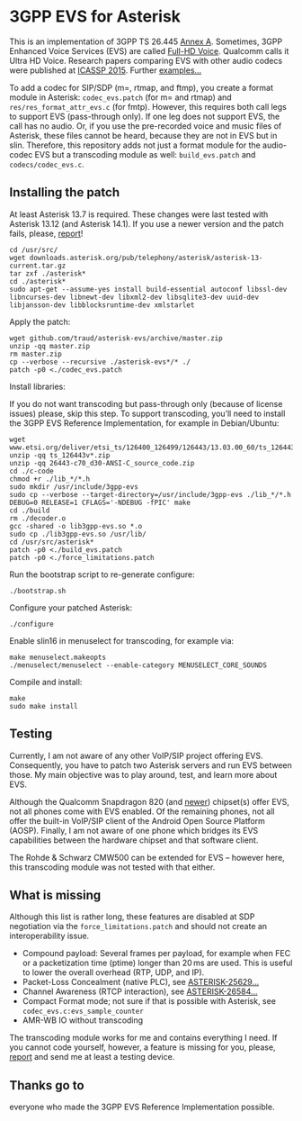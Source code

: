 # 3GPP EVS for Asterisk

This is an implementation of 3GPP TS 26.445 [Annex A](http://webapp.etsi.org/key/key.asp?GSMSpecPart1=26&GSMSpecPart2=445). Sometimes, 3GPP Enhanced Voice Services (EVS) are called [Full-HD Voice](http://www.iis.fraunhofer.de/en/ff/amm/prod/kommunikation/komm/evs.html). Qualcomm calls it Ultra HD Voice. Research papers comparing EVS with other audio codecs were published at [ICASSP 2015](http://dx.doi.org/10.1109/ICASSP.2015.7178954). Further [examples…](http://www.full-hd-voice.com/en/convince-yourself.html)

To add a codec for SIP/SDP (m=, rtmap, and ftmp), you create a format module in Asterisk: `codec_evs.patch` (for m= and rtmap) and `res/res_format_attr_evs.c` (for fmtp). However, this requires both call legs to support EVS (pass-through only). If one leg does not support EVS, the call has no audio. Or, if you use the pre-recorded voice and music files of Asterisk, these files cannot be heard, because they are not in EVS but in slin. Therefore, this repository adds not just a format module for the audio-codec EVS but a transcoding module as well: `build_evs.patch` and `codecs/codec_evs.c`.

## Installing the patch

At least Asterisk 13.7 is required. These changes were last tested with Asterisk 13.12 (and Asterisk 14.1). If you use a newer version and the patch fails, please, [report](https://help.github.com/articles/creating-an-issue/)!

	cd /usr/src/
	wget downloads.asterisk.org/pub/telephony/asterisk/asterisk-13-current.tar.gz
	tar zxf ./asterisk*
	cd ./asterisk*
	sudo apt-get --assume-yes install build-essential autoconf libssl-dev libncurses-dev libnewt-dev libxml2-dev libsqlite3-dev uuid-dev libjansson-dev libblocksruntime-dev xmlstarlet

Apply the patch:

	wget github.com/traud/asterisk-evs/archive/master.zip
	unzip -qq master.zip
	rm master.zip
	cp --verbose --recursive ./asterisk-evs*/* ./
	patch -p0 <./codec_evs.patch

Install libraries:

If you do not want transcoding but pass-through only (because of license issues) please, skip this step. To support transcoding, you’ll need to install the 3GPP EVS Reference Implementation, for example in Debian/Ubuntu:

	wget www.etsi.org/deliver/etsi_ts/126400_126499/126443/13.03.00_60/ts_126443v130300p0.zip
	unzip -qq ts_126443v*.zip
	unzip -qq 26443-c70_d30-ANSI-C_source_code.zip
	cd ./c-code
	chmod +r ./lib_*/*.h
	sudo mkdir /usr/include/3gpp-evs
	sudo cp --verbose --target-directory=/usr/include/3gpp-evs ./lib_*/*.h
	DEBUG=0 RELEASE=1 CFLAGS='-NDEBUG -fPIC' make
	cd ./build
	rm ./decoder.o
	gcc -shared -o lib3gpp-evs.so *.o
	sudo cp ./lib3gpp-evs.so /usr/lib/
	cd /usr/src/asterisk*
	patch -p0 <./build_evs.patch
	patch -p0 <./force_limitations.patch

Run the bootstrap script to re-generate configure:

	./bootstrap.sh

Configure your patched Asterisk:

	./configure

Enable slin16 in menuselect for transcoding, for example via:

	make menuselect.makeopts
	./menuselect/menuselect --enable-category MENUSELECT_CORE_SOUNDS

Compile and install:

	make
	sudo make install

## Testing

Currently, I am not aware of any other VoIP/SIP project offering EVS. Consequently, you have to patch two Asterisk servers and run EVS between those. My main objective was to play around, test, and learn more about EVS.

Although the Qualcomm Snapdragon 820 (and [newer](http://www.qualcomm.com/products/snapdragon/modems/4g-lte)) chipset(s) offer EVS, not all phones come with EVS enabled. Of the remaining phones, not all offer the built-in VoIP/SIP client of the Android Open Source Platform (AOSP). Finally, I am not aware of one phone which bridges its EVS capabilities between the hardware chipset and that software client.

The Rohde & Schwarz CMW500 can be extended for EVS – however here, this transcoding module was not tested with that either.

## What is missing

Although this list is rather long, these features are disabled at SDP negotiation via the `force_limitations.patch` and should not create an interoperability issue.

* Compound payload: Several frames per payload, for example when FEC or a packetization time (ptime) longer than 20 ms are used. This is useful to lower the overall overhead (RTP, UDP, and IP).
* Packet-Loss Concealment (native PLC), see [ASTERISK-25629…](http://issues.asterisk.org/jira/browse/ASTERISK-25629)
* Channel Awareness (RTCP interaction), see [ASTERISK-26584…](http://issues.asterisk.org/jira/browse/ASTERISK-26584)
* Compact Format mode; not sure if that is possible with Asterisk, see `codec_evs.c:evs_sample_counter`
* AMR-WB IO without transcoding

The transcoding module works for me and contains everything I need. If you cannot code yourself, however, a feature is missing for you, please, [report](https://help.github.com/articles/creating-an-issue/) and send me at least a testing device.

## Thanks go to

everyone who made the 3GPP EVS Reference Implementation possible.